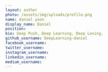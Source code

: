 ```yaml
---
layout: author
photo: /assets/img/uploads/profile.png
name: daniel yoon
display_name: Daniel
position:
bio: Deep Push, Deep Learning, Deep Loving. 
github_username: DeepLearning-daniel
facebook_username:
twitter_username:
instagram_username: 
linkedin_username:
medium_username:
---
```

